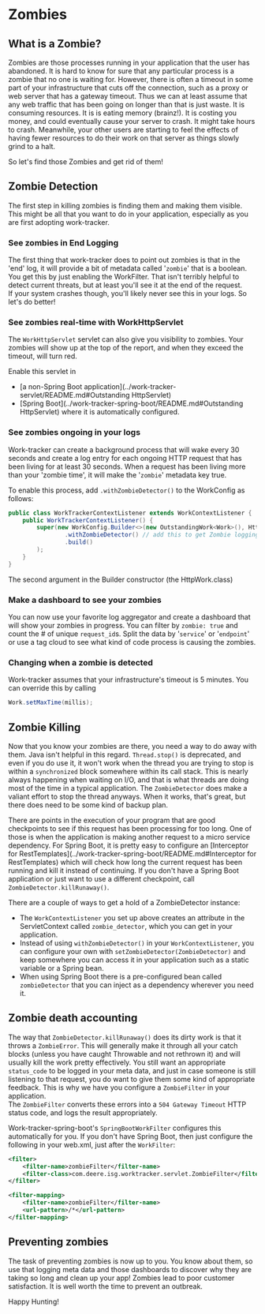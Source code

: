 # Zombies
## What is a Zombie?
Zombies are those processes running in your application that the user has abandoned.  It is hard to know
for sure that any particular process is a zombie that no one is waiting for.  However, there is often
a timeout in some part of your infrastructure that cuts off the connection, such as a proxy or web server
that has a gateway timeout.  Thus we can at least 
assume that any web traffic that has been going on longer than that is just waste.  It is consuming 
resources.  It is is eating memory (brainz!).  It is costing you money, and could eventually cause 
your server to crash.  It might take hours to crash.  Meanwhile, your other users are starting to feel the 
effects of having fewer resources to do their work on that server as things slowly grind to a halt.

So let's find those Zombies and get rid of them!

## Zombie Detection
The first step in killing zombies is finding them and making them visible. This might be all that you
want to do in your application, especially as you are first adopting work-tracker.

### See zombies in End Logging
The first thing that work-tracker does to point out zombies is that in the 'end' log, it will provide a 
bit of metadata called '`zombie`' that is a boolean. You get this by just enabling the WorkFilter.
That isn't terribly helpful to detect current threats, but at least you'll see it at the end of the request.  
If your system crashes though, you'll likely never see this in your logs. So let's do better!

### See zombies real-time with WorkHttpServlet
The `WorkHttpServlet` servlet can also give you visibility to zombies. Your zombies will show up at the 
top of the report, and when they exceed the timeout, will turn red.

Enable this servlet in 
* [a non-Spring Boot application](../work-tracker-servlet/README.md#Outstanding HttpServlet)
* [Spring Boot](../work-tracker-spring-boot/README.md#Outstanding HttpServlet) where it is automatically 
configured.

### See zombies ongoing in your logs
Work-tracker can create a background process that will wake every 30 seconds and create a log entry for each 
ongoing HTTP request that has been living for at least 30 seconds.  When a request has been living more than 
your 'zombie time', it will make the '`zombie`' metadata key true.

To enable this process, add `.withZombieDetector()` to the WorkConfig as follows:
```java
public class WorkTrackerContextListener extends WorkContextListener {
    public WorkTrackerContextListener() {
        super(new WorkConfig.Builder<>(new OutstandingWork<Work>(), HttpWork.class)
                .withZombieDetector() // add this to get Zombie logging
                .build()
        );
    }
}
```
The second argument in the Builder constructor (the  HttpWork.class)
### Make a dashboard to see your zombies
You can now use your favorite log aggregator and create a dashboard that will show your zombies in progress.
You can filter by `zombie: true` and count the # of unique `request_id`s.  Split the data by '`service`' or '`endpoint`'
or use a tag cloud to see what kind of code process is causing the zombies.

### Changing when a zombie is detected
Work-tracker assumes that your infrastructure's timeout is 5 minutes. You can override this by calling
```java
Work.setMaxTime(millis);
```

## Zombie Killing
Now that you know your zombies are there, you need a way to do away with them.  Java isn't helpful in this 
regard.  `Thread.stop()` is deprecated, and even if you do use it, it won't work when the thread you are trying
to stop is within a `synchronized` block somewhere within its call stack.  This is nearly always happening
when waiting on I/O, and that is what threads are doing most of the time in a typical application.  The 
`ZombieDetector` does make a valiant effort to stop the thread anyways.  When it works, that's great, but there
does need to be some kind of backup plan.

There are points in the execution of your program that are good checkpoints to see if this request has been 
processing for too long.  One of those is when the application is making another request to a micro service 
dependency.  For Spring Boot, it is pretty easy to configure an 
[Interceptor for RestTemplates](../work-tracker-spring-boot/README.md#Interceptor for RestTemplates)
which will check how long the current request has been running and kill it instead of continuing.  If you
don't have a Spring Boot application or just want to use a different checkpoint, call `ZombieDetector.killRunaway()`.

There are a couple of ways to get a hold of a ZombieDetector instance:
* The `WorkContextListener` you set up above creates an attribute in the ServletContext called `zombie_detector`,
which you can get in your application.
* Instead of using `withZombieDetector()` in your `WorkContextListener`, you can configure your own with 
`setZombieDetector(ZombieDetector)` and keep somewhere you can access it in your application such as a 
static variable or a Spring bean.
* When using Spring Boot there is a pre-configured bean called `zombieDetector` that you can inject as a 
dependency wherever you need it. 

## Zombie death accounting
The way that `ZombieDetector.killRunaway()` does its dirty work is that it throws a `ZombieError`.  This
will generally make it through all your catch blocks (unless you have caught Throwable and not rethrown it)
and will usually kill the work pretty effectively.  You still want an appropriate `status_code` to be logged
in your meta data, and just in case someone is still listening to that request, you do want to give them 
some kind of appropriate feedback. This is why we have you configure a `ZombieFilter` in your application.  
The `ZombieFilter` converts these errors into a `504 Gateway Timeout` HTTP status code, and logs the result
appropriately.

Work-tracker-spring-boot's `SpringBootWorkFilter` configures this automatically for you.  If you don't have
Spring Boot, then just configure the following in your web.xml, just after the `WorkFilter`:

```xml
<filter>
    <filter-name>zombieFilter</filter-name>
    <filter-class>com.deere.isg.worktracker.servlet.ZombieFilter</filter-class>
</filter>

<filter-mapping>
    <filter-name>zombieFilter</filter-name>
    <url-pattern>/*</url-pattern>
</filter-mapping>
```

## Preventing zombies
The task of preventing zombies is now up to you. You know about them, so use that logging meta data and those
dashboards to discover why they are taking so long and clean up your app!  Zombies lead to poor customer 
satisfaction.  It is well worth the time to prevent an outbreak.

Happy Hunting!
